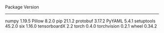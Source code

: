 Package      Version
------------ -------
numpy        1.19.5
Pillow       8.2.0
pip          21.1.2
protobuf     3.17.2
PyYAML       5.4.1
setuptools   45.2.0
six          1.16.0
tensorboardX 2.2
torch        0.4.0
torchvision  0.2.1
wheel        0.34.2
